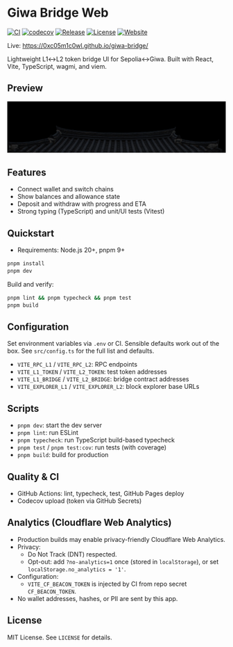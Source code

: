 # Giwa Bridge Web

[![CI](https://img.shields.io/badge/ci-manual-lightgrey?logo=githubactions)](https://github.com/0xc05m1c0wl/giwa-bridge/actions/workflows/ci.yml)
[![codecov](https://codecov.io/gh/0xc05m1c0wl/giwa-bridge/branch/main/graph/badge.svg?token=YS2GJBVDY0)](https://codecov.io/gh/0xc05m1c0wl/giwa-bridge)
[![Release](https://img.shields.io/badge/release-v0.1.0-blue)](https://github.com/0xc05m1c0wl/giwa-bridge/releases)
[![License](https://img.shields.io/badge/license-MIT-blue)](LICENSE)
[![Website](https://img.shields.io/website?url=https%3A%2F%2F0xc05m1c0wl.github.io%2Fgiwa-bridge%2F)](https://0xc05m1c0wl.github.io/giwa-bridge/)

Live: https://0xc05m1c0wl.github.io/giwa-bridge/

Lightweight L1↔L2 token bridge UI for Sepolia↔Giwa. Built with React, Vite, TypeScript, wagmi, and viem.

## Preview

[![Giwa Bridge preview](public/hero-giwa-roof-mo.png)](https://0xc05m1c0wl.github.io/giwa-bridge/)

## Features

- Connect wallet and switch chains
- Show balances and allowance state
- Deposit and withdraw with progress and ETA
- Strong typing (TypeScript) and unit/UI tests (Vitest)

## Quickstart

- Requirements: Node.js 20+, pnpm 9+

```bash
pnpm install
pnpm dev
```

Build and verify:

```bash
pnpm lint && pnpm typecheck && pnpm test
pnpm build
```

## Configuration

Set environment variables via `.env` or CI. Sensible defaults work out of the box. See `src/config.ts` for the full list and defaults.

- `VITE_RPC_L1` / `VITE_RPC_L2`: RPC endpoints
- `VITE_L1_TOKEN` / `VITE_L2_TOKEN`: test token addresses
- `VITE_L1_BRIDGE` / `VITE_L2_BRIDGE`: bridge contract addresses
- `VITE_EXPLORER_L1` / `VITE_EXPLORER_L2`: block explorer base URLs

## Scripts

- `pnpm dev`: start the dev server
- `pnpm lint`: run ESLint
- `pnpm typecheck`: run TypeScript build-based typecheck
- `pnpm test` / `pnpm test:cov`: run tests (with coverage)
- `pnpm build`: build for production

## Quality & CI

- GitHub Actions: lint, typecheck, test, GitHub Pages deploy
- Codecov upload (token via GitHub Secrets)

## Analytics (Cloudflare Web Analytics)

- Production builds may enable privacy-friendly Cloudflare Web Analytics.
- Privacy:
  - Do Not Track (DNT) respected.
  - Opt-out: add `?no-analytics=1` once (stored in `localStorage`), or set `localStorage.no_analytics = '1'`.
- Configuration:
  - `VITE_CF_BEACON_TOKEN` is injected by CI from repo secret `CF_BEACON_TOKEN`.
- No wallet addresses, hashes, or PII are sent by this app.

## License

MIT License. See `LICENSE` for details.
